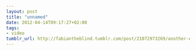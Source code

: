 ```yaml
---
layout: post
title: "unnamed"
date: 2012-04-14T09:17:27+02:00
tags:
- video
tumblr_url: http://fabiantheblind.tumblr.com/post/21072973269/another-experiment-with-the-ray-tracer-engine-of
---
```

